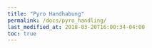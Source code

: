 ```yaml
---
title: "Pyro Handhabung"
permalink: /docs/pyro_handling/
last_modified_at: 2018-03-20T16:00:34-04:00
toc: true
---
```

